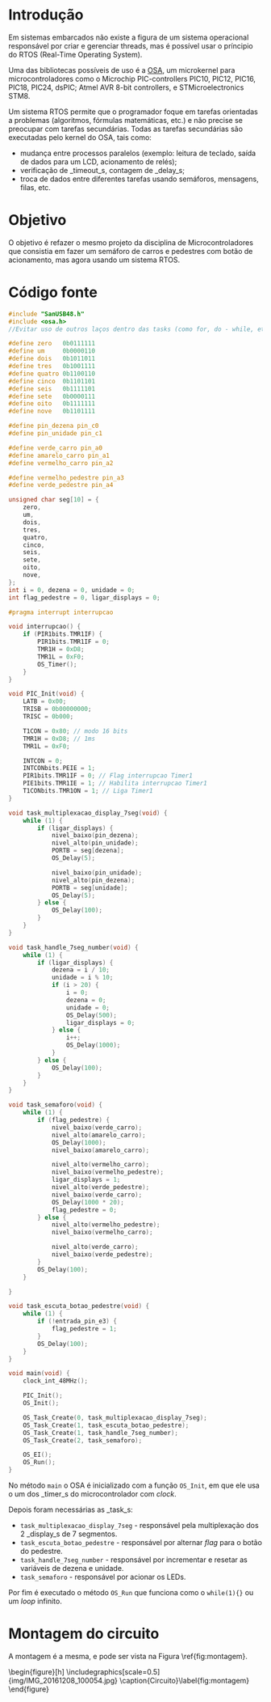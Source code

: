 # Introdução

Em sistemas embarcados não existe a figura de um sistema operacional
responsável por criar e gerenciar threads, mas é possível usar o príncipio
do RTOS (Real-Time Operating System).

Uma das bibliotecas possíveis de uso é a [OSA](http://www.pic24.ru/doku.php/en/osa/ref/intro),
um microkernel para microcontroladores como o Microchip PIC-controllers PIC10,
PIC12, PIC16, PIC18, PIC24, dsPIC; Atmel AVR 8-bit controllers, e STMicroelectronics STM8.

Um sistema RTOS permite que o programador foque em tarefas orientadas a problemas
(algoritmos, fórmulas matemáticas, etc.) e não precise se preocupar com tarefas secundárias.
Todas as tarefas secundárias são executadas pelo kernel do OSA, tais como:

* mudança entre processos paralelos (exemplo: leitura de teclado, saída de dados
	para um LCD, acionamento de relés);
* verificação de _timeout_s, contagem de _delay_s;
* troca de dados entre diferentes tarefas usando semáforos, mensagens, filas, etc.

# Objetivo

O objetivo é refazer o mesmo projeto da disciplina de Microcontroladores que
consistia em fazer um semáforo de carros e pedestres com botão de acionamento,
mas agora usando um sistema RTOS.

# Código fonte

~~~c
#include "SanUSB48.h"
#include <osa.h>
//Evitar uso de outros laços dentro das tasks (como for, do - while, etc.!)

#define zero   0b0111111
#define um     0b0000110
#define dois   0b1011011
#define tres   0b1001111
#define quatro 0b1100110
#define cinco  0b1101101
#define seis   0b1111101
#define sete   0b0000111
#define oito   0b1111111
#define nove   0b1101111

#define pin_dezena pin_c0
#define pin_unidade pin_c1

#define verde_carro pin_a0
#define amarelo_carro pin_a1
#define vermelho_carro pin_a2

#define vermelho_pedestre pin_a3
#define verde_pedestre pin_a4

unsigned char seg[10] = {
    zero,
    um,
    dois,
    tres,
    quatro,
    cinco,
    seis,
    sete,
    oito,
    nove,
};
int i = 0, dezena = 0, unidade = 0;
int flag_pedestre = 0, ligar_displays = 0;

#pragma interrupt interrupcao

void interrupcao() {
    if (PIR1bits.TMR1IF) {
        PIR1bits.TMR1IF = 0;
        TMR1H = 0xD8;
        TMR1L = 0xF0;
        OS_Timer();
    }
}

void PIC_Init(void) {
    LATB = 0x00;
    TRISB = 0b00000000;
    TRISC = 0b000;

    T1CON = 0x80; // modo 16 bits
    TMR1H = 0xD8; // 1ms
    TMR1L = 0xF0;

    INTCON = 0;
    INTCONbits.PEIE = 1;
    PIR1bits.TMR1IF = 0; // Flag interrupcao Timer1
    PIE1bits.TMR1IE = 1; // Habilita interrupcao Timer1
    T1CONbits.TMR1ON = 1; // Liga Timer1
}

void task_multiplexacao_display_7seg(void) {
    while (1) {
        if (ligar_displays) {
            nivel_baixo(pin_dezena);
            nivel_alto(pin_unidade);
            PORTB = seg[dezena];
            OS_Delay(5);

            nivel_baixo(pin_unidade);
            nivel_alto(pin_dezena);
            PORTB = seg[unidade];
            OS_Delay(5);
        } else {
            OS_Delay(100);
        }
    }
}

void task_handle_7seg_number(void) {
    while (1) {
        if (ligar_displays) {
            dezena = i / 10;
            unidade = i % 10;
            if (i > 20) {
                i = 0;
                dezena = 0;
                unidade = 0;
                OS_Delay(500);
                ligar_displays = 0;
            } else {
                i++;
                OS_Delay(1000);
            }
        } else {
            OS_Delay(100);
        }
    }
}

void task_semaforo(void) {
    while (1) {
        if (flag_pedestre) {
            nivel_baixo(verde_carro);
            nivel_alto(amarelo_carro);
            OS_Delay(1000);
            nivel_baixo(amarelo_carro);

            nivel_alto(vermelho_carro);
            nivel_baixo(vermelho_pedestre);
            ligar_displays = 1;
            nivel_alto(verde_pedestre);
            nivel_baixo(verde_carro);
            OS_Delay(1000 * 20);
            flag_pedestre = 0;
        } else {
            nivel_alto(vermelho_pedestre);
            nivel_baixo(vermelho_carro);

            nivel_alto(verde_carro);
            nivel_baixo(verde_pedestre);
        }
        OS_Delay(100);
    }

}

void task_escuta_botao_pedestre(void) {
    while (1) {
        if (!entrada_pin_e3) {
            flag_pedestre = 1;
        }
        OS_Delay(100);
    }
}

void main(void) {
    clock_int_48MHz();

    PIC_Init();
    OS_Init();

    OS_Task_Create(0, task_multiplexacao_display_7seg);
    OS_Task_Create(1, task_escuta_botao_pedestre);
    OS_Task_Create(1, task_handle_7seg_number);
    OS_Task_Create(2, task_semaforo);

    OS_EI();
    OS_Run();
}
~~~

No método `main` o OSA é inicializado com a função `OS_Init`, em que ele usa
o um dos _timer_s do microcontrolador com  _clock_.

Depois foram necessárias as _task_s:

* `task_multiplexacao_display_7seg` - responsável pela multiplexação dos 2
	_display_s de 7 segmentos.
* `task_escuta_botao_pedestre` - responsável por alternar _flag_ para o botão
	do pedestre.
* `task_handle_7seg_number` -  responsável por incrementar e resetar as variáveis
	de dezena e unidade.
* `task_semaforo` - responsável por acionar os LEDs.

Por fim é executado o método `OS_Run` que funciona como o `while(1){}` ou
um _loop_ infinito.

# Montagem do circuito

A montagem é a mesma, e pode ser vista na Figura \ref{fig:montagem}.

\begin{figure}[h]
	\includegraphics[scale=0.5]{img/IMG_20161208_100054.jpg}
	\caption{Circuito}\label{fig:montagem}
\end{figure}
